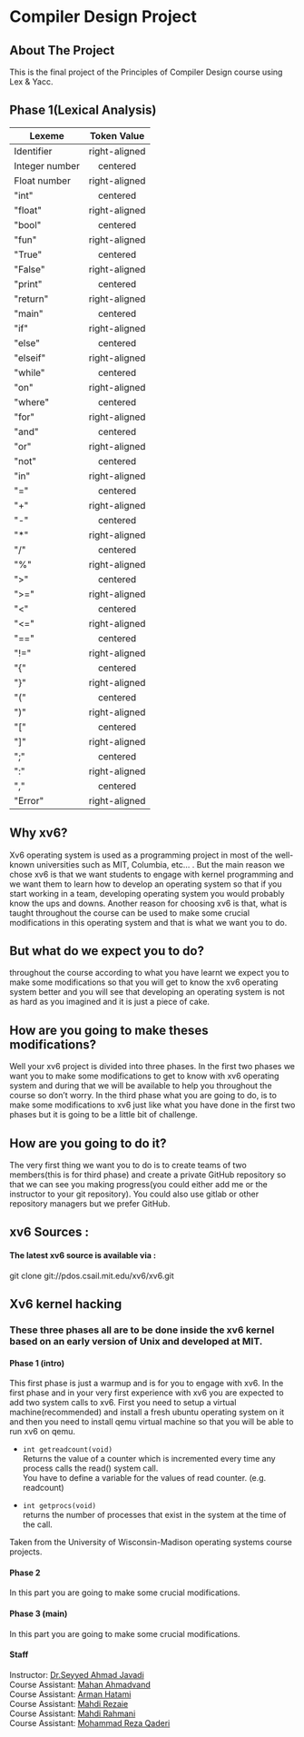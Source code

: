 # Compiler Design Project
## About The Project
This is the final project of the Principles of Compiler Design course using Lex & Yacc.
## Phase 1(Lexical Analysis)
| Lexeme        | Token Value   |
| ------------- |:-------------:|
| Identifier    | right-aligned |
| Integer number| centered      |
| Float number  | right-aligned |
| "int"         | centered      |
| "float"       | right-aligned |
| "bool"        | centered      |
| "fun"         | right-aligned |
| "True"        | centered      |
| "False"       | right-aligned |
| "print"       | centered      |
| "return"      | right-aligned |
| "main"        | centered      |
| "if"          | right-aligned |
| "else"        | centered      |
| "elseif"      | right-aligned |
| "while"       | centered      |
| "on"          | right-aligned |
| "where"       | centered      |
| "for"         | right-aligned |
| "and"         | centered      |
| "or"          | right-aligned |
| "not"         | centered      |
| "in"          | right-aligned |
| "="           | centered      |
| "+"           | right-aligned |
| "-"           | centered      |
| "*"           | right-aligned |
| "/"           | centered      |
| "%"           | right-aligned |
| ">"           | centered      |
| ">="          | right-aligned |
| "<"           | centered      |
| "<="          | right-aligned |
| "=="          | centered      |
| "!="          | right-aligned |
| "{"           | centered      |
| "}"           | right-aligned |
| "("           | centered      |
| ")"           | right-aligned |
| "\["          | centered      |
| "\]"          | right-aligned |
| ";"           | centered      |
| ":"           | right-aligned |
| ","           | centered      |
| "Error"       | right-aligned |

## Why xv6? 
Xv6 operating system is used as a programming project in most of the well-known universities such as MIT, Columbia, etc… . 
But the main reason we chose xv6 is that we want students to engage with kernel programming and we want them to learn how to develop an operating system so that if you start working in a team, developing operating system you would probably know the ups and downs. Another reason for choosing xv6 is that, what is taught throughout the course can be used to make some crucial modifications in this operating system and that is what we want you to do.
## But what do we expect you to do?
throughout the course according to what you have learnt we expect you to make some modifications so that you will get to know the  xv6 operating system better and you will see that developing an operating system is not as hard as you imagined and it is just a piece of cake.
## How are you going to make theses modifications?
Well your xv6 project is divided into three phases.
In the first two phases we want you to make some modifications to get to know with xv6 operating system and during that we will be available to help you throughout the course so don’t worry.
In the third phase what you are going to do, is to make some modifications to xv6 just like what you have done in the first two phases but it is going to be a little bit of challenge.
## How are you going to do it?
The very first thing we want you to do is to create teams of two members(this is for third phase) and create a private GitHub repository so that we can see you making progress(you could either add me or the instructor to your git repository).
You could also use gitlab or other repository managers but we prefer GitHub.
## xv6 Sources :
#### The latest xv6 source is available via : 
git clone git://pdos.csail.mit.edu/xv6/xv6.git
## Xv6 kernel hacking 
### These three phases all are to be done inside the xv6 kernel based on an early version of Unix and developed at MIT. 
#### Phase 1 (intro) 
This first phase is just a warmup and is for you to engage with xv6.
In the first phase and in your very first experience with xv6 you are expected to add two system calls to xv6.
First you need to setup a virtual machine(recommended) and install a fresh ubuntu operating system on it and then you need to install qemu virtual machine so that you will be able to run xv6 on qemu.

- `int getreadcount(void)`    
Returns the value of a counter which is incremented every time any process calls the read() system call.   
You have to define a variable for the values of read counter. (e.g. readcount)  

- `int getprocs(void)`    
returns the number of processes that exist in the system at the time of the call.

Taken from the University of Wisconsin-Madison operating systems course projects.

#### Phase 2
In this part you are going to make some crucial modifications. <br />
#### Phase 3 (main)
In this part you are going to make some crucial modifications. <br />
#### Staff
Instructor: [Dr.Seyyed Ahmad Javadi](https://github.com/sajavadi) <br />
Course Assistant: [Mahan Ahmadvand](https://github.com/2000mahan) <br />
Course Assistant: [Arman Hatami](https://github.com/armanhtm) <br />
Course Assistant: [Mahdi Rezaie](https://github.com/mahdirezaie336) <br />
Course Assistant: [Mahdi Rahmani](https://github.com/Mahdi-Rahmani) <br />
Course Assistant: [Mohammad Reza Qaderi](https://github.com/MohammadRezaQaderi) <br />
